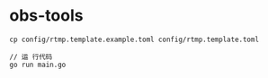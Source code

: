 # obs-tools

```
cp config/rtmp.template.example.toml config/rtmp.template.toml
```

```
// 运 行代码
go run main.go
```

